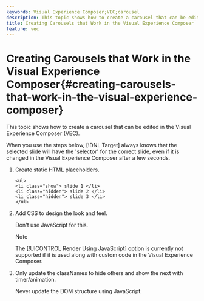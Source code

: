```yaml
---
keywords: Visual Experience Composer;VEC;carousel
description: This topic shows how to create a carousel that can be edited in the Visual Experience Composer (VEC).
title: Creating Carousels that Work in the Visual Experience Composer
feature: vec
---
```


# Creating Carousels that Work in the Visual Experience Composer{#creating-carousels-that-work-in-the-visual-experience-composer}

This topic shows how to create a carousel that can be edited in the Visual Experience Composer (VEC).

When you use the steps below, [!DNL Target] always knows that the selected slide will have the 'selector' for the correct slide, even if it is changed in the Visual Experience Composer after a few seconds. 

1. Create static HTML placeholders.

   ```
   <ul>
   <li class="show"> slide 1 </li>
   <li class="hidden"> slide 2 </li>
   <li class="hidden"> slide 3 </li>
   </ul>
   ```

1. Add CSS to design the look and feel.

   Don't use JavaScript for this.

   >[!NOTE]
   >
   >The [!UICONTROL Render Using JavaScript] option is currently not supported if it is used along with custom code in the Visual Experience Composer.

1. Only update the classNames to hide others and show the next with timer/animation.

   Never update the DOM structure using JavaScript. 